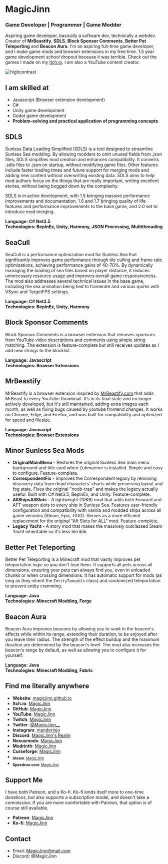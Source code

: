 # MagicJinn

### Game Developer | Programmer | Game Modder

Aspiring game developer, basically a software dev, technically a webdev. Creator of **MrBeastify**, **SDLS**, **Block Sponsor Comments**, **Better Pet Teleporting** and **Beacon Aura**. I'm an aspiring full-time game developer, and I make game mods and browser extensions in my free time. 1.5 year game development school dropout because it was terrible. Check out the games I made on my [Itch.io](https://magicjinn.itch.io/). I am also a YouTube content creator.

![highcontrast](https://github-readme-stats.vercel.app/api?username=MagicJinn&show_icons=true&count_private=true&theme=highcontrast&hide_rank=true)

## I am skilled at

- Javascript (Browser extension development)
- C#
- Unity game development
- Godot game development
- **Problem-solving and practical application of programming concepts**

## SDLS

Sunless Data Loading Simplified (SDLS) is a tool designed to streamline Sunless Sea modding. By allowing modders to omit unused fields from .json files, SDLS simplifies mod creation and enhances compatibility. It converts .sdls files to .json on startup, without modifying game files. Other features include faster loading times and future support for merging mods and adding new content without overwriting existing data. SDLS aims to help mod authors focus on the things that are really important, writing excellent stories, without being bogged down by the complexity.

SDLS is in active development, with 1.5 bringing massive performance improvements and documentation, 1.6 and 1.7 bringing quality of life features and performance improvements to the base game, and 2.0 set to introduce mod merging.

**Language: C# Net3.5**<br>
**Technologies: BepInEx, Unity, Harmony, JSON Processing, Multithreading**

## SeaCull

SeaCull is a performance optimization mod for Sunless Sea that significantly improves game performance through tile culling and frame rate optimizations, achieving performance gains of 40-70%. By dynamically managing the loading of sea tiles based on player distance, it reduces unnecessary resource usage and improves overall game responsiveness. The mod also addresses several technical issues in the base game, including the sea animation being tied to framerate and various quirks with VSync and TargetFPS settings.

**Language: C# Net3.5**<br>
**Technologies: BepInEx, Unity, Harmony**

## Block Sponsor Comments

Block Sponsor Comments is a browser extension that removes sponsors from YouTube video descriptions and comments using simple string matching. The extension is feature-complete but still receives updates as I add new strings to the blocklist.

**Language: Javascript**<br>
**Technologies: Browser Extensions**

## MrBeastify

MrBeastify is a browser extension inspired by [MrBeastify.com](https://mrbeastify.com) that adds MrBeast to every YouTube thumbnail. It’s in its final state and no longer actively developed, but it's still maintained, adding extra images each month, as well as fixing bugs caused by youtube frontend changes. It works on Chrome, Edge, and Firefox, and was built for compatibility and optimized for speed and filesize.

**Language: Javascript**<br>
**Technologies: Browser Extensions**

## Minor Sunless Sea Mods

- **OriginalMainMenu** - Restores the original Sunless Sea main menu background and title card when Zubmariner is installed. Simple and easy to configure. Feature-complete.
- **CorrespondentFix** - Improves the Correspondent legacy by removing discovery data from dead characters' charts while preserving layout and fog state. Fixes the original "noob-trap" and makes the legacy actually useful. Built with C# Net3.5, BepInEx, and Unity. Feature-complete.
- **AllShipsAllSlots** - A lightweight (10KB) mod that adds both Forward and AFT weapon slots to every ship in Sunless Sea. Features user-friendly configuration and compatibility with vanilla and modded ships across all game versions (Steam, Epic, GOG). Serves as a more efficient replacement for the original "Aft Slots for ALL" mod. Feature-complete.
- **Legacy Yacht** - A story mod that makes the massively outclassed Steam Yacht inheritable so it's less terrible.

## Better Pet Teleporting

Better Pet Teleporting is a Minecraft mod that vastly improves pet teleportation logic so you don't lose them. It supports all pets across all dimensions, ensuring your pets can always find you, even in unloaded chunks or when crossing dimensions. It has automatic support for mods (as long as they inherit the `EntityTameable` class) and randomized teleportation to prevent entity cramming.

**Language: Java**  
**Technologies: Minecraft Modding, Forge**

## Beacon Aura

Beacon Aura improves beacons by allowing you to *soak* in the beacon's effects while within its range, extending their duration, to be enjoyed after you leave their radius. The strength of the effect buildup and the maximum duration are determined by the beacon's level. The mod also increases the beacon's range by default, as well as allowing you to configure it for yourself.

**Language: Java**<br>
**Technologies: Minecraft Modding, Fabric**

## Find me literally anywhere

- **Website**: [magicjinn.github.io](https://magicjinn.github.io/MagicJinn/)
- **Itch.io**: [MagicJinn](https://magicjinn.itch.io/)
- **GitHub**: [MagicJinn](https://github.com/MagicJinn)
- **YouTube**: [MagicJinn](https://youtube.com/@magicjinn)
- **Twitch**: [MagicJinn](https://twitch.tv/magicjinn)
- **Twitter**: [@MagicJinn__](https://x.com/MagicJinn__)
- **Instagram**: [manderinjo](https://instagram.com/manderinjo/)
- **Discord**: [MagicJinn's Realm](https://discord.gg/bQvtauxXWp)
- **Nexusmods**: [MagicJinn](https://nexusmods.com/users/88893538)
- **Modrinth**: [MagicJinn](https://modrinth.com/user/MagicJinn)
- **Curseforge**: [MagicJinn](https://www.curseforge.com/members/magicjinn_/)
- <sub>**Steam**: [MagicJinn](https://steamcommunity.com/id/MagicJinn/)</sub>
- <sub>**Speedrun.com**: [MagicJinn](https://speedrun.com/user/MagicJinn)</sub>

## Support Me

I have both Patreon, and a Ko-fi. Ko-fi lends itself more to one-time donations, but also supports a subscription model, and doesn't take a commission. If you are more comfortable with Patreon, that option is of course still available.

- **Patreon**: [MagicJinn](https://patreon.com/MagicJinn)
- **Ko-fi**: [MagicJinn](https://ko-fi.com/magicjinn)

## Contact

- Email: [MagicJinn@mail.com](mailto:MagicJinn@mail.com)
- Discord: @MagicJinn
